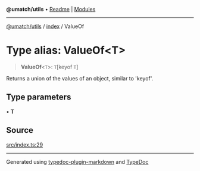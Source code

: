 **@umatch/utils** • [Readme](../../index.md) \| [Modules](../../modules.md)

***

[@umatch/utils](../../modules.md) / [index](../index.md) / ValueOf

# Type alias: ValueOf\<T\>

> **ValueOf**\<`T`\>: `T`\[keyof `T`\]

Returns a union of the values of an object, similar to 'keyof'.

## Type parameters

• **T**

## Source

[src/index.ts:29](https://github.com/umatch-oficial/utils/blob/4c813c4/src/index.ts#L29)

***

Generated using [typedoc-plugin-markdown](https://www.npmjs.com/package/typedoc-plugin-markdown) and [TypeDoc](https://typedoc.org/)
